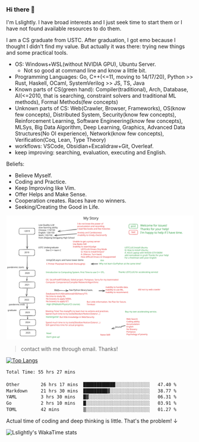 ### Hi there 👋

I'm Lslightly. I have broad interests and I just seek time to start them or I have not found available resources to do them.

I am a CS graduate from USTC. After graduation, I got emo because I thought I didn't find my value. But actually it was there: trying new things and some practical tools.

- OS: Windows+WSL(without NVIDIA GPU), Ubuntu Server.
  - Not so good at command line and know a little bit.
- Programming Languages: Go, C++(<=11, moving to 14/17/20), Python >> Rust, Haskell, OCaml, SystemVerilog >> JS, TS, Java
- Known parts of CS(green hand): Compiler(traditional), Arch, Database, AI(<=2010, that is searching, constraint solvers and traditional ML methods), Formal Methods(few concepts)
- Unknown parts of CS: Web(Crawler, Browser, Frameworks), OS(know few concepts), Distributed System, Security(know few concepts), Reinforcement Learning, Software Engineering(know few concepts), MLSys, Big Data Algorithm, Deep Learning, Graphics, Advanced Data Structures(No OI experience), Network(know few concepts), Verification(Coq, Lean, Type Theory)
- workflows: VSCode, Obsidian+Excalidraw+Git, Overleaf.
- keep improving: searching, evaluation, executing and English.

Beliefs:
- Believe Myself.
- Coding and Practice.
- Keep Improving like Vim.
- Offer Helps and Make Sense.
- Cooperation creates. Races have no winners.
- Seeking/Creating the Good in Life.


![My Story](story.svg)

> contact with me through email. Thanks!

[![Top Langs](https://github-readme-stats.vercel.app/api/top-langs/?username=Lslightly&layout=compact)](https://github.com/anuraghazra/github-readme-stats)

<!--START_SECTION:waka-->

```txt
Total Time: 55 hrs 27 mins

Other        26 hrs 17 mins  ████████████░░░░░░░░░░░░░   47.40 %
Markdown     21 hrs 30 mins  █████████▓░░░░░░░░░░░░░░░   38.77 %
YAML         3 hrs 30 mins   █▓░░░░░░░░░░░░░░░░░░░░░░░   06.31 %
Go           2 hrs 10 mins   █░░░░░░░░░░░░░░░░░░░░░░░░   03.91 %
TOML         42 mins         ▒░░░░░░░░░░░░░░░░░░░░░░░░   01.27 %
```

<!--END_SECTION:waka-->

Actual time of coding and deep thinking is little. That's the problem! ↓

![Lslightly's WakaTime stats](https://github-readme-stats.vercel.app/api/wakatime?username=lslightly\&layout=compact)
